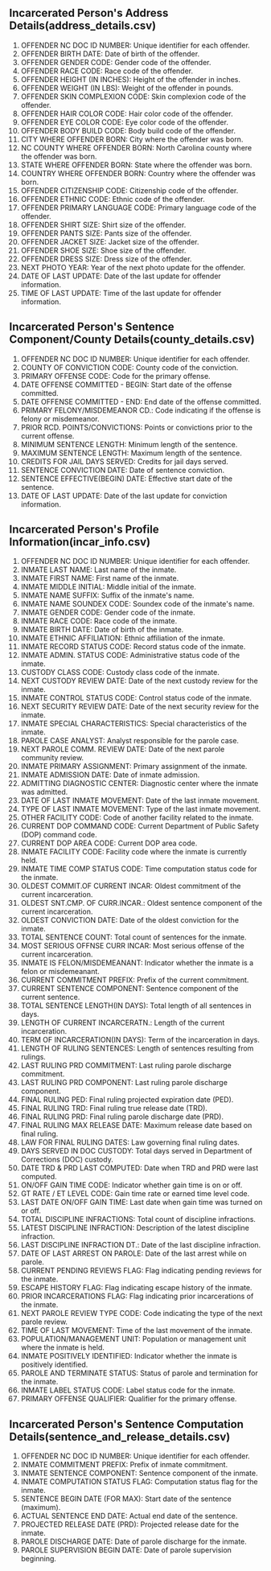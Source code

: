## Incarcerated Person's Address Details(address_details.csv)

1. OFFENDER NC DOC ID NUMBER: Unique identifier for each offender.
2. OFFENDER BIRTH DATE: Date of birth of the offender.
3. OFFENDER GENDER CODE: Gender code of the offender.
4. OFFENDER RACE CODE: Race code of the offender.
5. OFFENDER HEIGHT (IN INCHES): Height of the offender in inches.
6. OFFENDER WEIGHT (IN LBS): Weight of the offender in pounds.
7. OFFENDER SKIN COMPLEXION CODE: Skin complexion code of the offender.
8. OFFENDER HAIR COLOR CODE: Hair color code of the offender.
9. OFFENDER EYE COLOR CODE: Eye color code of the offender.
10. OFFENDER BODY BUILD CODE: Body build code of the offender.
11. CITY WHERE OFFENDER BORN: City where the offender was born.
12. NC COUNTY WHERE OFFENDER BORN: North Carolina county where the offender was born.
13. STATE WHERE OFFENDER BORN: State where the offender was born.
14. COUNTRY WHERE OFFENDER BORN: Country where the offender was born.
15. OFFENDER CITIZENSHIP CODE: Citizenship code of the offender.
16. OFFENDER ETHNIC CODE: Ethnic code of the offender.
17. OFFENDER PRIMARY LANGUAGE CODE: Primary language code of the offender.
18. OFFENDER SHIRT SIZE: Shirt size of the offender.
19. OFFENDER PANTS SIZE: Pants size of the offender.
20. OFFENDER JACKET SIZE: Jacket size of the offender.
21. OFFENDER SHOE SIZE: Shoe size of the offender.
22. OFFENDER DRESS SIZE: Dress size of the offender.
23. NEXT PHOTO YEAR: Year of the next photo update for the offender.
24. DATE OF LAST UPDATE: Date of the last update for offender information.
25. TIME OF LAST UPDATE: Time of the last update for offender information.

## Incarcerated Person's Sentence Component/County Details(county_details.csv)

1. OFFENDER NC DOC ID NUMBER: Unique identifier for each offender.
2. COUNTY OF CONVICTION CODE: County code of the conviction.
3. PRIMARY OFFENSE CODE: Code for the primary offense.
4. DATE OFFENSE COMMITTED - BEGIN: Start date of the offense committed.
5. DATE OFFENSE COMMITTED - END: End date of the offense committed.
6. PRIMARY FELONY/MISDEMEANOR CD.: Code indicating if the offense is felony or misdemeanor.
7. PRIOR RCD. POINTS/CONVICTIONS: Points or convictions prior to the current offense.
8. MINIMUM SENTENCE LENGTH: Minimum length of the sentence.
9. MAXIMUM SENTENCE LENGTH: Maximum length of the sentence.
10. CREDITS FOR JAIL DAYS SERVED: Credits for jail days served.
11. SENTENCE CONVICTION DATE: Date of sentence conviction.
12. SENTENCE EFFECTIVE(BEGIN) DATE: Effective start date of the sentence.
13. DATE OF LAST UPDATE: Date of the last update for conviction information.

## Incarcerated Person's Profile Information(incar_info.csv)

1. OFFENDER NC DOC ID NUMBER: Unique identifier for each offender.
2. INMATE LAST NAME: Last name of the inmate.
3. INMATE FIRST NAME: First name of the inmate.
4. INMATE MIDDLE INITIAL: Middle initial of the inmate.
5. INMATE NAME SUFFIX: Suffix of the inmate's name.
6. INMATE NAME SOUNDEX CODE: Soundex code of the inmate's name.
7. INMATE GENDER CODE: Gender code of the inmate.
8. INMATE RACE CODE: Race code of the inmate.
9. INMATE BIRTH DATE: Date of birth of the inmate.
10. INMATE ETHNIC AFFILIATION: Ethnic affiliation of the inmate.
11. INMATE RECORD STATUS CODE: Record status code of the inmate.
12. INMATE ADMIN. STATUS CODE: Administrative status code of the inmate.
13. CUSTODY CLASS CODE: Custody class code of the inmate.
14. NEXT CUSTODY REVIEW DATE: Date of the next custody review for the inmate.
15. INMATE CONTROL STATUS CODE: Control status code of the inmate.
16. NEXT SECURITY REVIEW DATE: Date of the next security review for the inmate.
17. INMATE SPECIAL CHARACTERISTICS: Special characteristics of the inmate.
18. PAROLE CASE ANALYST: Analyst responsible for the parole case.
19. NEXT PAROLE COMM. REVIEW DATE: Date of the next parole community review.
20. INMATE PRIMARY ASSIGNMENT: Primary assignment of the inmate.
21. INMATE ADMISSION DATE: Date of inmate admission.
22. ADMITTING DIAGNOSTIC CENTER: Diagnostic center where the inmate was admitted.
23. DATE OF LAST INMATE MOVEMENT: Date of the last inmate movement.
24. TYPE OF LAST INMATE MOVEMENT: Type of the last inmate movement.
25. OTHER FACILITY CODE: Code of another facility related to the inmate.
26. CURRENT DOP COMMAND CODE: Current Department of Public Safety (DOP) command code.
27. CURRENT DOP AREA CODE: Current DOP area code.
28. INMATE FACILITY CODE: Facility code where the inmate is currently held.
29. INMATE TIME COMP STATUS CODE: Time computation status code for the inmate.
30. OLDEST COMMIT.OF CURRENT INCAR: Oldest commitment of the current incarceration.
31. OLDEST SNT.CMP. OF CURR.INCAR.: Oldest sentence component of the current incarceration.
32. OLDEST CONVICTION DATE: Date of the oldest conviction for the inmate.
33. TOTAL SENTENCE COUNT: Total count of sentences for the inmate.
34. MOST SERIOUS OFFNSE CURR INCAR: Most serious offense of the current incarceration.
35. INMATE IS FELON/MISDEMEANANT: Indicator whether the inmate is a felon or misdemeanant.
36. CURRENT COMMITMENT PREFIX: Prefix of the current commitment.
37. CURRENT SENTENCE COMPONENT: Sentence component of the current sentence.
38. TOTAL SENTENCE LENGTH(IN DAYS): Total length of all sentences in days.
39. LENGTH OF CURRENT INCARCERATN.: Length of the current incarceration.
40. TERM OF INCARCERATION(IN DAYS): Term of the incarceration in days.
41. LENGTH OF RULING SENTENCES: Length of sentences resulting from rulings.
42. LAST RULING PRD COMMITMENT: Last ruling parole discharge commitment.
43. LAST RULING PRD COMPONENT: Last ruling parole discharge component.
44. FINAL RULING PED: Final ruling projected expiration date (PED).
45. FINAL RULING TRD: Final ruling true release date (TRD).
46. FINAL RULING PRD: Final ruling parole discharge date (PRD).
47. FINAL RULING MAX RELEASE DATE: Maximum release date based on final ruling.
48. LAW FOR FINAL RULING DATES: Law governing final ruling dates.
49. DAYS SERVED IN DOC CUSTODY: Total days served in Department of Corrections (DOC) custody.
50. DATE TRD & PRD LAST COMPUTED: Date when TRD and PRD were last computed.
51. ON/OFF GAIN TIME CODE: Indicator whether gain time is on or off.
52. GT RATE / ET LEVEL CODE: Gain time rate or earned time level code.
53. LAST DATE ON/OFF GAIN TIME: Last date when gain time was turned on or off.
54. TOTAL DISCIPLINE INFRACTIONS: Total count of discipline infractions.
55. LATEST DISCIPLINE INFRACTION: Description of the latest discipline infraction.
56. LAST DISCIPLINE INFRACTION DT.: Date of the last discipline infraction.
57. DATE OF LAST ARREST ON PAROLE: Date of the last arrest while on parole.
58. CURRENT PENDING REVIEWS FLAG: Flag indicating pending reviews for the inmate.
59. ESCAPE HISTORY FLAG: Flag indicating escape history of the inmate.
60. PRIOR INCARCERATIONS FLAG: Flag indicating prior incarcerations of the inmate.
61. NEXT PAROLE REVIEW TYPE CODE: Code indicating the type of the next parole review.
62. TIME OF LAST MOVEMENT: Time of the last movement of the inmate.
63. POPULATION/MANAGEMENT UNIT: Population or management unit where the inmate is held.
64. INMATE POSITIVELY IDENTIFIED: Indicator whether the inmate is positively identified.
65. PAROLE AND TERMINATE STATUS: Status of parole and termination for the inmate.
66. INMATE LABEL STATUS CODE: Label status code for the inmate.
67. PRIMARY OFFENSE QUALIFIER: Qualifier for the primary offense.

## Incarcerated Person's Sentence Computation Details(sentence_and_release_details.csv)

1. OFFENDER NC DOC ID NUMBER: Unique identifier for each offender.
2. INMATE COMMITMENT PREFIX: Prefix of inmate commitment.
3. INMATE SENTENCE COMPONENT: Sentence component of the inmate.
4. INMATE COMPUTATION STATUS FLAG: Computation status flag for the inmate.
5. SENTENCE BEGIN DATE (FOR MAX): Start date of the sentence (maximum).
6. ACTUAL SENTENCE END DATE: Actual end date of the sentence.
7. PROJECTED RELEASE DATE (PRD): Projected release date for the inmate.
8. PAROLE DISCHARGE DATE: Date of parole discharge for the inmate.
9. PAROLE SUPERVISION BEGIN DATE: Date of parole supervision beginning.